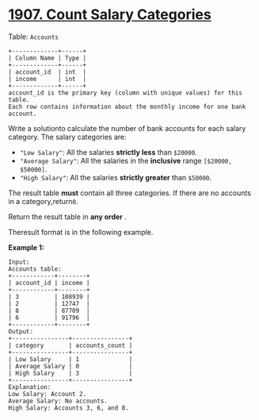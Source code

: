 # [1907. Count Salary Categories](https://leetcode.com/problems/count-salary-categories/description/?envType=study-plan-v2&envId=top-sql-50)

Table: `Accounts`

```
+-------------+------+
| Column Name | Type |
+-------------+------+
| account_id  | int  |
| income      | int  |
+-------------+------+
account_id is the primary key (column with unique values) for this table.
Each row contains information about the monthly income for one bank account.
```

Write a solutionto calculate the number of bank accounts for each salary category. The salary categories are:

- `"Low Salary"`: All the salaries **strictly less**  than `$20000`.
- `"Average Salary"`: All the salaries in the **inclusive**  range `[$20000, $50000]`.
- `"High Salary"`: All the salaries **strictly greater**  than `$50000`.

The result table **must**  contain all three categories. If there are no accounts in a category,return`0`.

Return the result table in **any order** .

Theresult format is in the following example.

**Example 1:** 

```
Input: 
Accounts table:
+------------+--------+
| account_id | income |
+------------+--------+
| 3          | 108939 |
| 2          | 12747  |
| 8          | 87709  |
| 6          | 91796  |
+------------+--------+
Output: 
+----------------+----------------+
| category       | accounts_count |
+----------------+----------------+
| Low Salary     | 1              |
| Average Salary | 0              |
| High Salary    | 3              |
+----------------+----------------+
Explanation: 
Low Salary: Account 2.
Average Salary: No accounts.
High Salary: Accounts 3, 6, and 8.
```